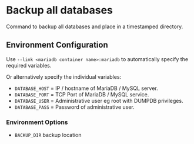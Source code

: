 # Backup all databases

Command to backup all databases and place in a timestamped directory.

## Environment Configuration

Use `--link <mariadb container name>:mariadb` to automatically specify the required variables.

Or alternatively specify the individual variables:

- `DATABASE_HOST` = IP / hostname of MariaDB / MySQL server.
- `DATABASE_PORT` = TCP Port of MariaDB / MySQL service.
- `DATABASE_USER` = Administrative user eg root with DUMPDB privileges.
- `DATABASE_PASS` = Password of administrative user.

### Environment Options

- `BACKUP_DIR` backup location
